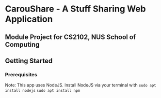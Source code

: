 # CarouShare - A Stuff Sharing Web Application

## Module Project for CS2102, NUS School of Computing

## Getting Started
### Prerequisites
Note: This app uses NodeJS. Install NodeJS via your terminal with
`sudo apt install nodejs`
`sudo apt install npm`